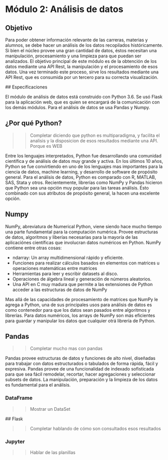 # Módulo 2: Análisis de datos

## Objetivo

Para poder obtener información relevante de las carreras, materias y alumnos, se debe hacer un análisis de los datos recopilados históricamente.
Si bien el núcleo provee una gran cantidad de datos, éstos necesitan una manipulación, procesamiento y una limpieza para que puedan ser analizados.
El objetivo principal de este módulo es de la obtención de los datos mediante una API Rest, la manipulación y el procesamiento de esos datos. Una vez terminado este proceso, sirve los resultados mediante una API Rest, que es consumida por un tercero para su correcta visualización.

## Especificaciones

El módulo de análisis de datos está construido con Python 3.6. 
Se usó Flask para la aplicación web, que es quien se encargará de la comunicación con los demás módulos.
Para el análisis de datos se usa Pandas y Numpy.


## ¿Por qué Python?

>> Completar diciendo que python es multiparadigma, y facilita el analisis y la disposicion de esos resultados mediante una API. Porque es WEB

Entre los lenguajes interpretados, Python fue desarrollando una comunidad científica y de análisis de datos muy grande y activa. En los últimos 10 años, Python se fue convirtiendo en uno de los lenguajes mas importantes para la ciencia de datos, machine learning, y desarrollo de software de propósito general.
Para el análisis de datos, Python es comparado con R, MATLAB, SAS, Stata y otros. Recientemente, librerías como NumPy y Pandas hicieron que Python sea una opción muy popular para las tareas análisis. Ésto combinado con sus atributos de propósito general, la hacen una excelente opción.


## Numpy

NumPy, abreviatura de Numerical Python, viene siendo hace mucho tiempo una parte fundamental para la computación numérica. Provee estructuras de datos, algoritmos y liberías necesarias para la mayoría de las aplicaciónes científicas que involucran datos numéricos en Python. NumPy contiene entre otras cosas:
- ndarray: Un array multidimensional rápido y eficiente.
- Funciones para realizar cálculos basados en elementos con matrices u operaciones matemáticas entre matrices
- Herramientas para leer y escribir datasets al disco.
- Operaciones de álgebra lineal y generación de números aleatorios.
- Una API en C muy madura que permite a las extensiones de Python acceder a las estructuras de datos de NumPy

Mas allá de las capacidades de procesamiento de matrices que NumPy le agrega a Python, una de sus principales usos para análisis de datos es como contenedor para que los datos sean pasados entre algoritmos y librerías. Para datos numéricos, los arrays de NumPy son más eficientes para guardar y manipular los datos que cualquier otrá librería de Python.


## Pandas

>> Completar mucho mas con pandas

Pandas provee estructuras de datos y funciones de alto nivel, diseñadas para trabajar con datos estructurados o tabulados de forma rápida, fácil y expresiva. 
Pandas provee de una funcionalidad de indexado sofisticada para que sea fácil remodelar, recortar, hacer agregaciones y seleccionar subsets de datos.
La manipulación, preparación y la limpieza de los datos es fundamental para el análisis.

### DataFrame

>> Mostrar un DataSet


## Flask

>> Completar hablando de cómo son consultados esos resultados

### Jupyter

>> Hablar de las planillas